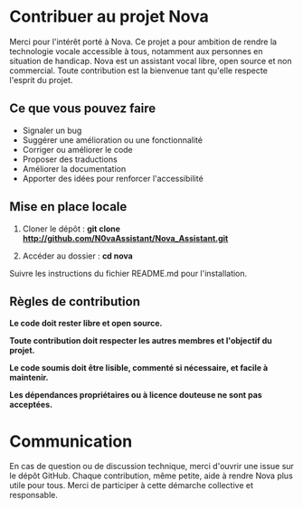 # Contribuer au projet Nova

Merci pour l'intérêt porté à Nova. Ce projet a pour ambition de rendre la technologie vocale accessible à tous, notamment aux personnes en situation de handicap. Nova est un assistant vocal libre, open source et non commercial. Toute contribution est la bienvenue tant qu'elle respecte l'esprit du projet.

## Ce que vous pouvez faire

- Signaler un bug
- Suggérer une amélioration ou une fonctionnalité
- Corriger ou améliorer le code
- Proposer des traductions
- Améliorer la documentation
- Apporter des idées pour renforcer l'accessibilité

## Mise en place locale

1. Cloner le dépôt :
   **git clone http://github.com/N0vaAssistant/Nova_Assistant.git**
   
2. Accéder au dossier :
**cd nova**

Suivre les instructions du fichier README.md pour l'installation.

## Règles de contribution
**Le code doit rester libre et open source.**

**Toute contribution doit respecter les autres membres et l'objectif du projet.**

**Le code soumis doit être lisible, commenté si nécessaire, et facile à maintenir.**

**Les dépendances propriétaires ou à licence douteuse ne sont pas acceptées.**

# Communication
En cas de question ou de discussion technique, merci d'ouvrir une issue sur le dépôt GitHub.
Chaque contribution, même petite, aide à rendre Nova plus utile pour tous. Merci de participer à cette démarche collective et responsable.
